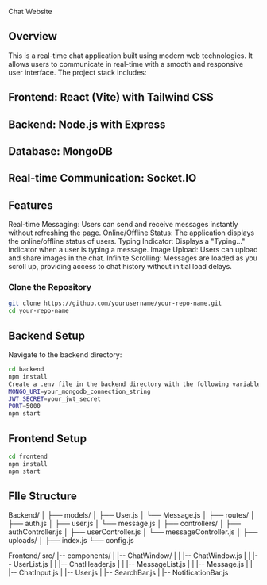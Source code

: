 Chat Website

## Overview
This is a real-time chat application built using modern web technologies. It allows users to communicate in real-time with a smooth and responsive user interface. The project stack includes:

## Frontend: React (Vite) with Tailwind CSS
## Backend: Node.js with Express
## Database: MongoDB
## Real-time Communication: Socket.IO

## Features
Real-time Messaging: Users can send and receive messages instantly without refreshing the page.
Online/Offline Status: The application displays the online/offline status of users.
Typing Indicator: Displays a "Typing..." indicator when a user is typing a message.
Image Upload: Users can upload and share images in the chat.
Infinite Scrolling: Messages are loaded as you scroll up, providing access to chat history without initial load delays.

### Clone the Repository
```bash
git clone https://github.com/yourusername/your-repo-name.git
cd your-repo-name
```
## Backend Setup
Navigate to the backend directory:
```bash
cd backend
npm install
Create a .env file in the backend directory with the following variables:
MONGO_URI=your_mongodb_connection_string
JWT_SECRET=your_jwt_secret
PORT=5000
npm start
```

## Frontend Setup
```bash
cd frontend
npm install
npm start
```
## FIle Structure
Backend/
│
├── models/
│   ├── User.js
│   └── Message.js
│
├── routes/
│   ├── auth.js
│   ├── user.js
│   └── message.js
│
├── controllers/
│   ├── authController.js
│   ├── userController.js
│   └── messageController.js
│
├── uploads/
│
├── index.js
└── config.js


Frontend/
src/
|-- components/
|   |-- ChatWindow/
|   |   |-- ChatWindow.js
|   |   |-- UserList.js
|   |   |-- ChatHeader.js
|   |   |-- MessageList.js
|   |   |-- Message.js
|   |   |-- ChatInput.js
|   |-- User.js
|   |-- SearchBar.js
|   |-- NotificationBar.js


